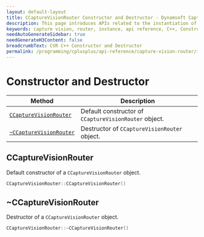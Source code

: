 ```yaml
---
layout: default-layout
title: CCaptureVisionRouter Constructor and Destructor - Dynamsoft Capture Vision C++ Edition API
description: This page introduces APIs related to the instantiation of the CCaptureVisionRouter class of Dynamsoft Capture Vision C++ Edition.
keywords: capture vision, router, instance, api reference, C++, Constructor, Destructor
needAutoGenerateSidebar: true
needGenerateH3Content: false
breadcrumbText: CVR C++ Constructor and Destructor
permalink: /programming/cplusplus/api-reference/capture-vision-router/instantiate.html
---
```


# Constructor and Destructor

| Method                                             | Description                                           |
| -------------------------------------------------- | ----------------------------------------------------- |
| [`CCaptureVisionRouter`](#ccapturevisionrouter)    | Default constructor of `CCaptureVisionRouter` object. |
| [`~CCaptureVisionRouter`](#ccapturevisionrouter-1) | Destructor of `CCaptureVisionRouter` object.          |

## CCaptureVisionRouter

Default constructor of a `CCaptureVisionRouter` object.

```cpp
CCaptureVisionRouter::CCaptureVisionRouter()
```

## ~CCaptureVisionRouter

Destructor of a `CCaptureVisionRouter` object.

```cpp
CCaptureVisionRouter::~CCaptureVisionRouter()
```

